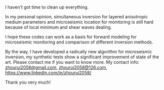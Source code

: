  I haven't got time to clean up everything.
 
In my personal opinion, simultaneous inversion for layered anisotropic medium parameters and microseismic location for monitoring is still hard because of local minimum and shear waves dealing.

I hope these codes can work as a basis for forward modeling for microseismic monitoring and comparison of different inversion methods.

By the way, I have developed a radically new algorithm for microseismic inversion, my synthetic tests show a significant improvement of state of the art. Please contact me if you want to know more. My contact info: zhourui2058@gmail.com, zhourui2058@126.com, https://www.linkedin.com/in/zhourui2058/

Thank you very much!
